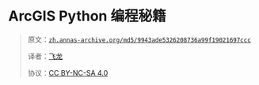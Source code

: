 # ArcGIS Python 编程秘籍

> 原文：[`zh.annas-archive.org/md5/9943ade5326208736a99f19021697ccc`](https://zh.annas-archive.org/md5/9943ade5326208736a99f19021697ccc)
> 
> 译者：[飞龙](https://github.com/wizardforcel)
> 
> 协议：[CC BY-NC-SA 4.0](http://creativecommons.org/licenses/by-nc-sa/4.0/)